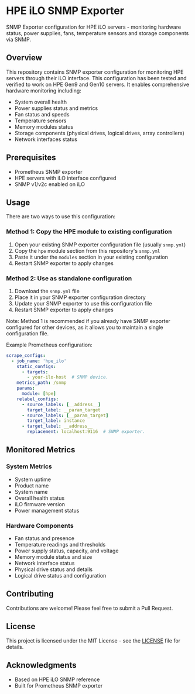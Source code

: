 # HPE iLO SNMP Exporter

SNMP Exporter configuration for HPE iLO servers - monitoring hardware status, power supplies, fans, temperature sensors and storage components via SNMP.

## Overview

This repository contains SNMP exporter configuration for monitoring HPE servers through their iLO interface. This configuration has been tested and verified to work on HPE Gen9 and Gen10 servers. It enables comprehensive hardware monitoring including:

- System overall health
- Power supplies status and metrics
- Fan status and speeds
- Temperature sensors
- Memory modules status
- Storage components (physical drives, logical drives, array controllers)
- Network interfaces status

## Prerequisites

- Prometheus SNMP exporter
- HPE servers with iLO interface configured
- SNMP v1/v2c enabled on iLO

## Usage

There are two ways to use this configuration:

### Method 1: Copy the HPE module to existing configuration
1. Open your existing SNMP exporter configuration file (usually `snmp.yml`)
2. Copy the `hpe` module section from this repository's `snmp.yml`
3. Paste it under the `modules` section in your existing configuration
4. Restart SNMP exporter to apply changes

### Method 2: Use as standalone configuration
1. Download the `snmp.yml` file
2. Place it in your SNMP exporter configuration directory
3. Update your SNMP exporter to use this configuration file
4. Restart SNMP exporter to apply changes

Note: Method 1 is recommended if you already have SNMP exporter configured for other devices, as it allows you to maintain a single configuration file.

Example Prometheus configuration:

```yaml
scrape_configs:
  - job_name: 'hpe_ilo'
    static_configs:
      - targets:
        - your-ilo-host  # SNMP device.
    metrics_path: /snmp
    params:
      module: [hpe]
    relabel_configs:
      - source_labels: [__address__]
        target_label: __param_target
      - source_labels: [__param_target]
        target_label: instance
      - target_label: __address__
        replacement: localhost:9116  # SNMP exporter.
```

## Monitored Metrics

### System Metrics
- System uptime
- Product name
- System name
- Overall health status
- iLO firmware version
- Power management status

### Hardware Components
- Fan status and presence
- Temperature readings and thresholds
- Power supply status, capacity, and voltage
- Memory module status and size
- Network interface status
- Physical drive status and details
- Logical drive status and configuration

## Contributing

Contributions are welcome! Please feel free to submit a Pull Request.

## License

This project is licensed under the MIT License - see the [LICENSE](LICENSE) file for details.

## Acknowledgments

- Based on HPE iLO SNMP reference
- Built for Prometheus SNMP exporter

